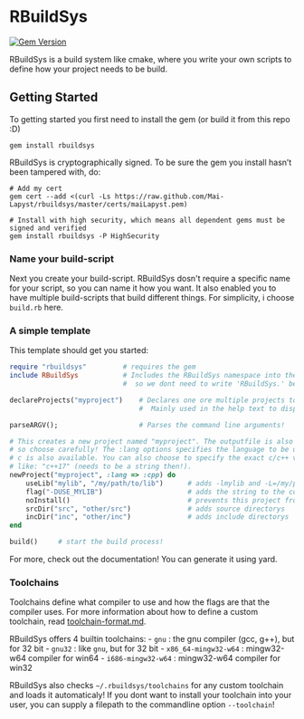 # RBuildSys

[![Gem Version](https://badge.fury.io/rb/rbuildsys.svg)](https://rubygems.org/gems/rbuildsys)

RBuildSys is a build system like cmake, where you write your own scripts
to define how your project needs to be build.

## Getting Started

To getting started you first need to install the gem (or build it from this repo :D)
```shell
gem install rbuildsys
```

RBuildSys is cryptographically signed. To be sure the gem you install hasn’t been tampered with, do:
```shell
# Add my cert
gem cert --add <(curl -Ls https://raw.github.com/Mai-Lapyst/rbuildsys/master/certs/maiLapyst.pem)

# Install with high security, which means all dependent gems must be signed and verified
gem install rbuildsys -P HighSecurity
```

### Name your build-script

Next you create your build-script.
RBuildSys dosn't require a specific name for your script, so you can name it how you want.
It also enabled you to have multiple build-scripts that build different things.
For simplicity, i choose `build.rb` here.

### A simple template

This template should get you started:
```ruby
require "rbuildsys"         # requires the gem
include RBuildSys           # Includes the RBuildSys namespace into the global namespace,
                            #  so we dont need to write 'RBuildSys.' before each function!

declareProjects("myproject")    # Declares one ore multiple projects to RBuildSys. 
                                #  Mainly used in the help text to display wich projects can be build!

parseARGV();                    # Parses the command line arguments!

# This creates a new project named "myproject". The outputfile is also named after this,
# so choose carefully! The :lang options specifies the language to be used, I use c++ here, but
# c is also available. You can also choose to specify the exact c/c++ version you want to use,
# like: "c++17" (needs to be a string then!).
newProject("myproject", :lang => :cpp) do
    useLib("mylib", "/my/path/to/lib")      # adds -lmylib and -L=/my/path/to/lib to the compiler flags!
    flag("-DUSE_MYLIB")                     # adds the string to the compiler flags
    noInstall()                             # prevents this project from being installed
    srcDir("src", "other/src")              # adds source directorys
    incDir("inc", "other/inc")              # adds include directorys
end

build()     # start the build process!
```

For more, check out the documentation! You can generate it using yard.

### Toolchains

Toolchains define what compiler to use and how the flags are that the compiler uses.
For more information about how to define a custom toolchain, read [toolchain-format.md](./toolchain-format.md).

RBuildSys offers 4 builtin toolchains:
    - `gnu` : the gnu compiler (gcc, g++), but for 32 bit
    - `gnu32` : like `gnu`, but for 32 bit
    - `x86_64-mingw32-w64` : mingw32-w64 compiler for win64
    - `i686-mingw32-w64` : mingw32-w64 compiler for win32

RBuildSys also checks `~/.rbuildsys/toolchains` for any custom toolchain and loads it automaticaly!
If you dont want to install your toolchain into your user, you can supply a filepath to the commandline option `--toolchain`!